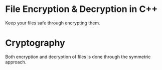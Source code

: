 # File Encryption & Decryption in C++

Keep your files safe through encrypting them.  

# Cryptography
Both encryption and decryption of files is done through the symmetric approach.  